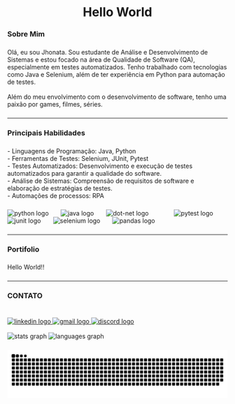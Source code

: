 <h1 align="center">Hello World</h1>

###

<h3 align="left">Sobre Mim</h3>

###

<p align="left">Olá, eu sou Jhonata. Sou estudante de Análise e Desenvolvimento de Sistemas e estou focado na área de Qualidade de Software (QA), especialmente em testes automatizados. Tenho trabalhado com tecnologias como Java e Selenium, além de ter experiência em Python para automação de testes.<br><br>Além do meu envolvimento com o desenvolvimento de software, tenho uma paixão por games, filmes, séries.</p>

###
---
<h3 align="left">Principais Habilidades</h3>

###

<p align="left"> - Linguagens de Programação: Java, Python<br> - Ferramentas de Testes: Selenium, JUnit, Pytest<br> - Testes Automatizados: Desenvolvimento e execução de testes automatizados para garantir a qualidade do software.<br> - Análise de Sistemas: Compreensão de requisitos de software e elaboração de estratégias de testes.<br> - Automações de processos: RPA</p>

###

<div align="left">
  <img src="https://cdn.jsdelivr.net/gh/devicons/devicon/icons/python/python-original.svg" height="40" alt="python logo"  />
  <img width="20" />
  <img src="https://cdn.jsdelivr.net/gh/devicons/devicon/icons/java/java-original.svg" height="40" alt="java logo"  />
  <img width="20" />
  <img src="https://cdn.simpleicons.org/dotnet/512BD4" height="40" alt="dot-net logo"  />
  <img width="50" />
  <img src="https://upload.wikimedia.org/wikipedia/commons/thumb/b/ba/Pytest_logo.svg/1200px-Pytest_logo.svg.png" height="40" alt="pytest logo"  />
  <img width="20" />
  <img src="https://avatars.githubusercontent.com/u/874086?s=200&v=4" height="40" alt="junit logo"  />
  <img width="20" />
  <img src="https://cdn.simpleicons.org/selenium/43B02A" height="40" alt="selenium logo"  />
  <img width="20" />
  <img src="https://cdn.jsdelivr.net/gh/devicons/devicon/icons/pandas/pandas-original.svg" height="40" alt="pandas logo"  />
</div>

###
---
<h3 align="left">Portifolio</h3>

###

<p align="left">Hello World!!</p>

###
---
<h3 align="left">CONTATO</h3>

###

<br clear="both">
<div align="left">
  <a href="https://www.linkedin.com/in/jhonata-venancio/" target="_blank">
    <img src="https://img.shields.io/static/v1?message=LinkedIn&logo=linkedin&label=&color=0077B5&logoColor=white&labelColor=&style=for-the-badge" height="40" alt="linkedin logo"  />
  </a>
  <a href="jhonata.soouzaa@gmail.com" target="_blank">
    <img src="https://img.shields.io/static/v1?message=Gmail&logo=gmail&label=&color=D14836&logoColor=white&labelColor=&style=for-the-badge" height="40" alt="gmail logo"  />
  </a>
  <a href="jhonatavena" target="_blank">
    <img src="https://img.shields.io/static/v1?message=Discord&logo=discord&label=&color=7289DA&logoColor=white&labelColor=&style=for-the-badge" height="40" alt="discord logo"  />
  </a>
</div>

<br clear="both">

<div align="left">
  <img src="https://github-readme-stats.vercel.app/api?username=jhonatavenancio&hide_title=true&hide_rank=false&show_icons=true&include_all_commits=true&count_private=true&disable_animations=false&theme=algolia&locale=pt-br&hide_border=true&order=1" height="150" alt="stats graph"  />
  <img src="https://github-readme-stats.vercel.app/api/top-langs?username=jhonatavenancio&locale=pt-br&hide_title=false&layout=compact&card_width=320&langs_count=5&theme=algolia&hide_border=true&order=2" height="150" alt="languages graph"  />
</div>

###

###
<picture>
  <source
    media="(prefers-color-scheme: dark)"
    srcset="https://raw.githubusercontent.com/platane/snk/output/github-contribution-grid-snake-dark.svg"
  />
  <source
    media="(prefers-color-scheme: light)"
    srcset="https://raw.githubusercontent.com/platane/snk/output/github-contribution-grid-snake.svg"
  />
  <img
    alt="github contribution grid snake animation"
    src="https://raw.githubusercontent.com/platane/snk/output/github-contribution-grid-snake.svg"
  />
</picture>

###

